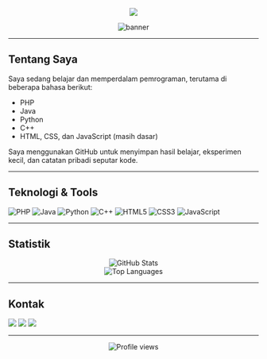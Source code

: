 <p align="center">
  <img src="https://readme-typing-svg.demolab.com?font=Fira+Code&size=24&pause=1000&color=6C63FF&center=true&vCenter=true&width=435&lines=Halo%2C+Saya+Rinda.;Selamat+datang+di+profil+saya.">
</p>

<p align="center">
  <img src="https://capsule-render.vercel.app/api?type=waving&color=0:6C63FF,100:00C9A7&height=200&section=header&text=Selamat+Datang&fontSize=40&fontAlignY=35&fontColor=ffffff" alt="banner" />
</p>

---

## Tentang Saya

Saya sedang belajar dan memperdalam pemrograman, terutama di beberapa bahasa berikut:

- PHP  
- Java  
- Python  
- C++  
- HTML, CSS, dan JavaScript (masih dasar)

Saya menggunakan GitHub untuk menyimpan hasil belajar, eksperimen kecil, dan catatan pribadi seputar kode.

---

## Teknologi & Tools

![PHP](https://img.shields.io/badge/-PHP-777BB4?style=for-the-badge&logo=php&logoColor=white)
![Java](https://img.shields.io/badge/-Java-007396?style=for-the-badge&logo=java&logoColor=white)
![Python](https://img.shields.io/badge/-Python-3776AB?style=for-the-badge&logo=python&logoColor=white)
![C++](https://img.shields.io/badge/-C++-00599C?style=for-the-badge&logo=c%2B%2B&logoColor=white)
![HTML5](https://img.shields.io/badge/-HTML5-E34F26?style=for-the-badge&logo=html5&logoColor=white)
![CSS3](https://img.shields.io/badge/-CSS3-1572B6?style=for-the-badge&logo=css3&logoColor=white)
![JavaScript](https://img.shields.io/badge/-JavaScript-F7DF1E?style=for-the-badge&logo=javascript&logoColor=black)

---

## Statistik

<p align="center">
  <img src="https://github-readme-stats.vercel.app/api?username=RindaMdz&show_icons=true&theme=radical&hide_title=true" alt="GitHub Stats" />
  <br>
  <img src="https://github-readme-stats.vercel.app/api/top-langs/?username=RindaMdz&layout=compact&theme=radical" alt="Top Languages" />
</p>

---

## Kontak

<p align="left">
  <a href="https://t.me/rinda_escobar" target="_blank"><img src="https://img.shields.io/badge/Telegram-2CA5E0?style=for-the-badge&logo=telegram&logoColor=white"></a>
  <a href="mailto:rindamodz@gmail.com"><img src="https://img.shields.io/badge/Email-D14836?style=for-the-badge&logo=gmail&logoColor=white"></a>
  <a><img src="https://img.shields.io/badge/Discord-%40rinda__escobar-5865F2?style=for-the-badge&logo=discord&logoColor=white"></a>
</p>

---

<p align="center">
  <img src="https://komarev.com/ghpvc/?username=RindaMdz&style=for-the-badge" alt="Profile views" />
</p>

<!--
**RindaMdz/RindaMdz** is a ✨ _special_ ✨ repository because its `README.md` (this file) appears on your GitHub profile.

Here are some ideas to get you started:

- 🔭 I’m currently working on ...
- 🌱 I’m currently learning ...
- 👯 I’m looking to collaborate on ...
- 🤔 I’m looking for help with ...
- 💬 Ask me about ...
- 📫 How to reach me: ...
- 😄 Pronouns: ...
- ⚡ Fun fact: ...
-->
